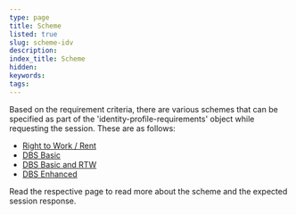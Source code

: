 ```yaml
---
type: page
title: Scheme
listed: true
slug: scheme-idv
description: 
index_title: Scheme
hidden: 
keywords: 
tags: 
---
```


Based on the requirement criteria, there are various schemes that can be specified as part of the 'identity-profile-requirements' object while requesting the session. These are as follows:

- [Right to Work / Rent](https://developers.yoti.com/dbs-rtw/right-to-work-rent-idv)
- [DBS Basic](https://developers.yoti.com/dbs-rtw/dbs-basic-idv)
- [DBS Basic and RTW](https://developers.yoti.com/dbs-rtw/dbs-basic-rtw-idv)
- [DBS Enhanced](https://developers.yoti.com/dbs-rtw/dbs-enhanced-idv)

Read the respective page to read more about the scheme and the expected session response.
